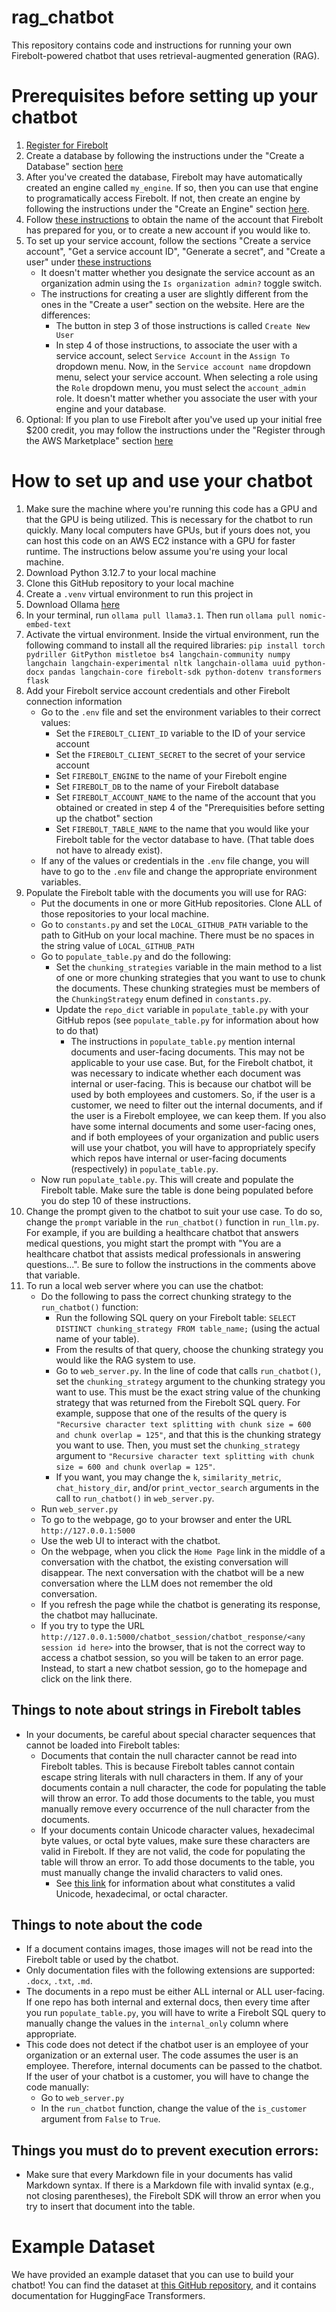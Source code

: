 # rag_chatbot
This repository contains code and instructions for running your own Firebolt-powered chatbot that uses retrieval-augmented generation (RAG).

# Prerequisites before setting up your chatbot
1. [Register for Firebolt](https://docs.firebolt.io/Guides/getting-started/index.html)
2. Create a database by following the instructions under the "Create a Database" section [here](https://docs.firebolt.io/Guides/getting-started/get-started-sql.html)
3. After you've created the database, Firebolt may have automatically created an engine called `my_engine`. If so, then you can use that engine to programatically access Firebolt. If not, then create an engine by following the instructions under the "Create an Engine" section [here](https://docs.firebolt.io/Guides/getting-started/get-started-sql.html).
4. Follow [these instructions](https://docs.firebolt.io/Guides/managing-your-organization/managing-accounts.html) to obtain the name of the account that Firebolt has prepared for you, or to create a new account if you would like to.
5. To set up your service account, follow the sections "Create a service account", "Get a service account ID", "Generate a secret", and "Create a user" under [these instructions](https://docs.firebolt.io/Guides/managing-your-organization/service-accounts.html)
    - It doesn't matter whether you designate the service account as an organization admin using the `Is organization admin?` toggle switch.
    - The instructions for creating a user are slightly different from the ones in the "Create a user" section on the website. Here are the differences:
        - The button in step 3 of those instructions is called `Create New User`
        - In step 4 of those instructions, to associate the user with a service account, select `Service Account` in the `Assign To` dropdown menu. Now, in the `Service account name` dropdown menu, select your service account. When selecting a role using the `Role` dropdown menu, you must select the `account_admin` role. It doesn't matter whether you associate the user with your engine and your database.
6. Optional: If you plan to use Firebolt after you've used up your initial free $200 credit, you may follow the instructions under the "Register through the AWS Marketplace" section [here](https://docs.firebolt.io/Guides/getting-started/get-started-next.html)

# How to set up and use your chatbot
1. Make sure the machine where you're running this code has a GPU and that the GPU is being utilized. This is necessary for the chatbot to run quickly. Many local computers have GPUs, but if yours does not, you can host this code on an AWS EC2 instance with a GPU for faster runtime. The instructions below assume you're using your local machine.
2. Download Python 3.12.7 to your local machine
3. Clone this GitHub repository to your local machine
4. Create a `.venv` virtual environment to run this project in
5. Download Ollama [here](https://ollama.com/download)
5. In your terminal, run `ollama pull llama3.1`. Then run `ollama pull nomic-embed-text`
6. Activate the virtual environment. Inside the virtual environment, run the following command to install all the required libraries: 
`pip install torch pydriller GitPython mistletoe bs4 langchain-community numpy langchain langchain-experimental nltk langchain-ollama uuid python-docx pandas langchain-core firebolt-sdk python-dotenv transformers flask`
7. Add your Firebolt service account credentials and other Firebolt connection information
    - Go to the `.env` file and set the environment variables to their correct values:
        - Set the `FIREBOLT_CLIENT_ID` variable to the ID of your service account
        - Set the `FIREBOLT_CLIENT_SECRET` to the secret of your service account
        - Set `FIREBOLT_ENGINE` to the name of your Firebolt engine
        - Set `FIREBOLT_DB` to the name of your Firebolt database
        - Set `FIREBOLT_ACCOUNT_NAME` to the name of the account that you obtained or created in step 4 of the "Prerequisities before setting up the chatbot" section
        - Set `FIREBOLT_TABLE_NAME` to the name that you would like your Firebolt table for the vector database to have. (That table does not have to already exist).
    - If any of the values or credentials in the `.env` file change, you will have to go to the `.env` file and change the appropriate environment variables.
8. Populate the Firebolt table with the documents you will use for RAG:
    - Put the documents in one or more GitHub repositories. Clone ALL of those repositories to your local machine.
    - Go to `constants.py` and set the `LOCAL_GITHUB_PATH` variable to the path to GitHub on your local machine. There must be no spaces in the string value of `LOCAL_GITHUB_PATH`
    - Go to `populate_table.py` and do the following:
        - Set the `chunking_strategies` variable in the main method to a list of one or more chunking strategies that you want to use to chunk the documents. These chunking strategies must be members of the `ChunkingStrategy` enum defined in `constants.py`.
        - Update the `repo_dict` variable in `populate_table.py` with your GitHub repos (see `populate_table.py` for information about how to do that)
            - The instructions in `populate_table.py` mention internal documents and user-facing documents. This may not be applicable to your use case. But, for the Firebolt chatbot, it was necessary to indicate whether each document was internal or user-facing. This is because our chatbot will be used by both employees and customers. So, if the user is a customer, we need to filter out the internal documents, and if the user is a Firebolt employee, we can keep them. If you also have some internal documents and some user-facing ones, and if both employees of your organization and public users will use your chatbot, you will have to appropriately specify which repos have internal or user-facing documents (respectively) in `populate_table.py`.
    - Now run `populate_table.py`. This will create and populate the Firebolt table. Make sure the table is done being populated before you do step 10 of these instructions.
9. Change the prompt given to the chatbot to suit your use case. To do so, change the `prompt` variable in the `run_chatbot()` function in `run_llm.py`. For example, if you are building a healthcare chatbot that answers medical questions, you might start the prompt with "You are a healthcare chatbot that assists medical professionals in answering questions...". Be sure to follow the instructions in the comments above that variable. 
10. To run a local web server where you can use the chatbot:
    - Do the following to pass the correct chunking strategy to the `run_chatbot()` function:
        - Run the following SQL query on your Firebolt table: `SELECT DISTINCT chunking_strategy FROM table_name;` (using the actual name of your table).
        - From the results of that query, choose the chunking strategy you would like the RAG system to use.
        - Go to `web_server.py`. In the line of code that calls `run_chatbot()`, set the `chunking_strategy` argument to the chunking strategy you want to use. This must be the exact string value of the chunking strategy that was returned from the Firebolt SQL query. For example, suppose that one of the results of the query is `"Recursive character text splitting with chunk size = 600 and chunk overlap = 125"`, and that this is the chunking strategy you want to use. Then, you must set the `chunking_strategy` argument to `"Recursive character text splitting with chunk size = 600 and chunk overlap = 125"`.
        - If you want, you may change the `k`, `similarity_metric`, `chat_history_dir`, and/or `print_vector_search` arguments in the call to `run_chatbot()` in `web_server.py`.
    - Run `web_server.py`
    - To go to the webpage, go to your browser and enter the URL `http://127.0.0.1:5000`
    - Use the web UI to interact with the chatbot. 
    - On the webpage, when you click the `Home Page` link in the middle of a conversation with the chatbot, the existing conversation will disappear. The next conversation with the chatbot will be a new conversation where the LLM does not remember the old conversation. 
    - If you refresh the page while the chatbot is generating its response, the chatbot may hallucinate.
    - If you try to type the URL `http://127.0.0.1:5000/chatbot_session/chatbot_response/<any session id here>` into the browser, that is not the correct way to access a chatbot session, so you will be taken to an error page. Instead, to start a new chatbot session, go to the homepage and click on the link there.

## Things to note about strings in Firebolt tables
- In your documents, be careful about special character sequences that cannot be loaded into Firebolt tables:
    - Documents that contain the null character cannot be read into Firebolt tables. This is because Firebolt tables cannot contain escape string literals with null characters in them. If any of your documents contain a null character, the code for populating the table will throw an error. To add those documents to the table, you must manually remove every occurrence of the null character from the documents.
    - If your documents contain Unicode character values, hexadecimal byte values, or octal byte values, make sure these characters are valid in Firebolt. If they are not valid, the code for populating the table will throw an error. To add those documents to the table, you must manually change the invalid characters to valid ones. 
        - See [this link](https://docs.firebolt.io/sql_reference/data-types.html#text) for information about what constitutes a valid Unicode, hexadecimal, or octal character.

## Things to note about the code
- If a document contains images, those images will not be read into the Firebolt table or used by the chatbot.
- Only documentation files with the following extensions are supported: `.docx`, `.txt`, `.md`.
- The documents in a repo must be either ALL internal or ALL user-facing. If one repo has both internal and external docs, then every time after you run `populate_table.py`, you will have to write a Firebolt SQL query to manually change the values in the `internal_only` column where appropriate.
- This code does not detect if the chatbot user is an employee of your organization or an external user. The code assumes the user is an employee. Therefore, internal documents can be passed to the chatbot. If the user of your chatbot is a customer, you will have to change the code manually:
    - Go to `web_server.py`
    - In the `run_chatbot` function, change the value of the `is_customer` argument from `False` to `True`.

## Things you must do to prevent execution errors:
- Make sure that every Markdown file in your documents has valid Markdown syntax. If there is a Markdown file with invalid syntax (e.g., not closing parentheses), the Firebolt SDK will throw an error when you try to insert that document into the table. 

# Example Dataset

We have provided an example dataset that you can use to build your chatbot! You can find the dataset at [this GitHub repository](https://github.com/firebolt-analytics/rag_dataset), and it contains documentation for HuggingFace Transformers.